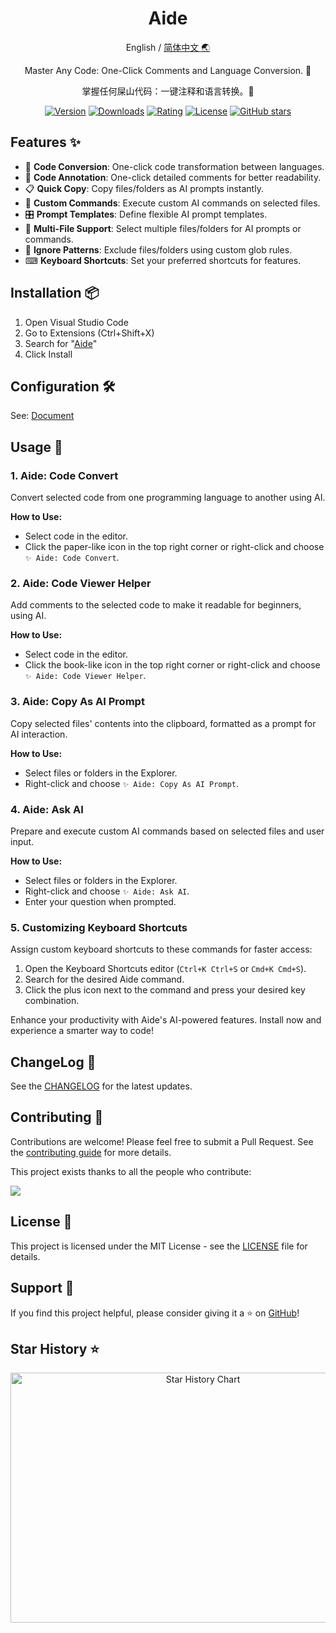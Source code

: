 <div align="center">

<h1 align="center">Aide</h1>

English / [简体中文 🌏](https://github.com/nicepkg/aide/tree/master/README_CN.md)

Master Any Code: One-Click Comments and Language Conversion. 💪

掌握任何屎山代码：一键注释和语言转换。💪

[![Version](https://img.shields.io/visual-studio-marketplace/v/nicepkg.aide-pro)](https://marketplace.visualstudio.com/items?itemName=nicepkg.aide-pro)
[![Downloads](https://img.shields.io/visual-studio-marketplace/d/nicepkg.aide-pro)](https://marketplace.visualstudio.com/items?itemName=nicepkg.aide-pro)
[![Rating](https://img.shields.io/visual-studio-marketplace/r/nicepkg.aide-pro)](https://marketplace.visualstudio.com/items?itemName=nicepkg.aide-pro)
[![License](https://img.shields.io/github/license/nicepkg/aide)](https://github.com/nicepkg/aide/blob/master/LICENSE)
[![GitHub stars](https://img.shields.io/github/stars/nicepkg/aide)](https://github.com/nicepkg/aide)

</div>

## Features ✨

- 🔄 **Code Conversion**: One-click code transformation between languages.
- 📖 **Code Annotation**: One-click detailed comments for better readability.
- 📋 **Quick Copy**: Copy files/folders as AI prompts instantly.
- 💬 **Custom Commands**: Execute custom AI commands on selected files.
- 🎛 **Prompt Templates**: Define flexible AI prompt templates.
- 📁 **Multi-File Support**: Select multiple files/folders for AI prompts or commands.
- 🚫 **Ignore Patterns**: Exclude files/folders using custom glob rules.
- ⌨ **Keyboard Shortcuts**: Set your preferred shortcuts for features.

## Installation 📦

1. Open Visual Studio Code
2. Go to Extensions (Ctrl+Shift+X)
3. Search for "[Aide](https://marketplace.visualstudio.com/items?itemName=nicepkg.aide-pro)"
4. Click Install

## Configuration 🛠

See: [Document](https://github.com/nicepkg/aide/tree/master/docs/configuration/README.md)

## Usage 🚀

### 1. Aide: Code Convert

Convert selected code from one programming language to another using AI.

**How to Use:**

- Select code in the editor.
- Click the paper-like icon in the top right corner or right-click and choose `✨ Aide: Code Convert`.

### 2. Aide: Code Viewer Helper

Add comments to the selected code to make it readable for beginners, using AI.

**How to Use:**

- Select code in the editor.
- Click the book-like icon in the top right corner or right-click and choose `✨ Aide: Code Viewer Helper`.

### 3. Aide: Copy As AI Prompt

Copy selected files' contents into the clipboard, formatted as a prompt for AI interaction.

**How to Use:**

- Select files or folders in the Explorer.
- Right-click and choose `✨ Aide: Copy As AI Prompt`.

### 4. Aide: Ask AI

Prepare and execute custom AI commands based on selected files and user input.

**How to Use:**

- Select files or folders in the Explorer.
- Right-click and choose `✨ Aide: Ask AI`.
- Enter your question when prompted.

### 5. Customizing Keyboard Shortcuts

Assign custom keyboard shortcuts to these commands for faster access:

1. Open the Keyboard Shortcuts editor (`Ctrl+K Ctrl+S` or `Cmd+K Cmd+S`).
2. Search for the desired Aide command.
3. Click the plus icon next to the command and press your desired key combination.

Enhance your productivity with Aide's AI-powered features. Install now and experience a smarter way to code!

## ChangeLog 📅

See the [CHANGELOG](https://github.com/nicepkg/aide/blob/master/CHANGELOG.md) for the latest updates.

## Contributing 🤝

Contributions are welcome! Please feel free to submit a Pull Request. See the [contributing guide](https://github.com/nicepkg/aide/blob/master/CONTRIBUTING.md) for more details.

This project exists thanks to all the people who contribute:

<a href="https://github.com/nicepkg/aide/graphs/contributors">
  <img src="https://contrib.rocks/image?repo=nicepkg/aide" />
</a>

## License 📄

This project is licensed under the MIT License - see the [LICENSE](https://github.com/nicepkg/aide/blob/master/LICENSE) file for details.

## Support 💖

If you find this project helpful, please consider giving it a ⭐️ on [GitHub](https://github.com/nicepkg/aide)!

## Star History ⭐

<div align="center">

<img src="https://api.star-history.com/svg?repos=nicepkg/aide&type=Date" width="600" height="400" alt="Star History Chart" valign="middle">

</div>
